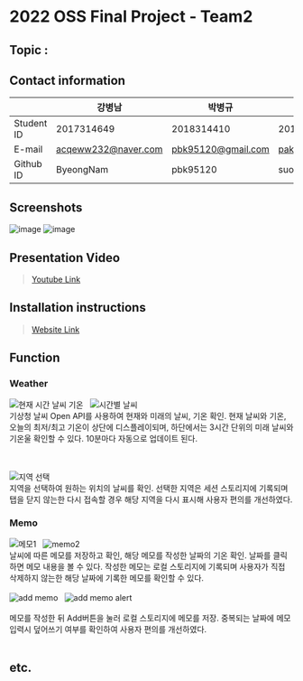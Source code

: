 # 2022 OSS Final Project - Team2

## Topic : 

## Contact information
||강병남|박병규|박수연|
|---|---|---|---|
|Student ID|2017314649|2018314410|2019314704|
|E-mail|acqeww232@naver.com|pbk95120@gmail.com|paksy0428@g.skku.edu|
|Github ID|ByeongNam|pbk95120|suooo|

## Screenshots
![image](https://user-images.githubusercontent.com/51541413/205244508-037a2c03-3306-41e8-89ac-fa0026512cb0.png)
![image](https://user-images.githubusercontent.com/51541413/205244646-62f37c84-0bd2-4eca-ad8b-c6b6dc81d4e8.png)

## Presentation Video
> [Youtube Link]() <!-- 발표영상링크 -->
## Installation instructions
> [Website Link]() <!-- 웹사이트링크 -->
## Function

### Weather
![현재 시간 날씨 기온](https://user-images.githubusercontent.com/51541413/205242495-70a06bb9-1923-4518-a2dd-af840a94dff0.png)&nbsp;&nbsp;&nbsp;![시간별 날씨](https://user-images.githubusercontent.com/51541413/205242643-0377ffce-487d-4dc8-9ad9-06ec41f988f6.png) <br/> 
기상청 날씨 Open API를 사용하여 현재와 미래의 날씨, 기온 확인.
현재 날씨와 기온, 오늘의 최저/최고 기온이 상단에 디스플레이되며, 하단에서는 3시간 단위의 미래 날씨와 기온울 확인할 수 있다.
10분마다 자동으로 업데이트 된다.

<br/><br/>
![지역 선택](https://user-images.githubusercontent.com/51541413/205242704-6d4512e1-3000-4baf-9311-19001aa7dc33.png)
<br/>
지역을 선택하여 원하는 위치의 날씨를 확인.
선택한 지역은 세션 스토리지에 기록되며 탭을 닫지 않는한 다시 접속할 경우 해당 지역을 다시 표시해 사용자 편의를 개선하였다.

### Memo
![메모1](https://user-images.githubusercontent.com/51541413/205242771-36067e0c-f849-4600-828e-9079967a7da9.png)&nbsp;&nbsp;&nbsp;![memo2](https://user-images.githubusercontent.com/51541413/205242788-220ecd99-1261-4b67-83ed-e105a6e7958c.png)<br/> 
날씨에 따른 메모를 저장하고 확인, 해당 메모를 작성한 날짜의 기온 확인.
날짜를 클릭하면 메모 내용을 볼 수 있다.
작성한 메모는 로컬 스토리지에 기록되며 사용자가 직접 삭제하지 않는한 해당 날짜에 기록한 메모를 확인할 수 있다.
<br/>
<br/>
![add memo](https://user-images.githubusercontent.com/51541413/205242905-c5fc9cb7-45ad-4e97-a9ce-4005608469a5.png)&nbsp;&nbsp;&nbsp;![add memo alert](https://user-images.githubusercontent.com/51541413/205242898-a150fde5-1f61-484d-8743-6588cf560873.png)<br/> 
<br/>
메모를 작성한 뒤 Add버튼을 눌러 로컬 스토리지에 메모를 저장.
중복되는 날짜에 메모 입력시 덮어쓰기 여부를 확인하여 사용자 편의를 개선하였다.
<br/>
<br/>


## etc.
